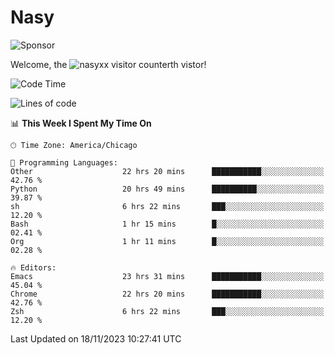 # Nasy

<!--
<p align="center">
<img height="200" src="https://github-readme-stats.vercel.app/api?username=nasyxx&count_private=true&show_icons=true&theme=dracula&include_all_commits=true"/>
<img height="200" src="https://github-readme-stats.vercel.app/api/top-langs/?username=nasyxx&theme=dracula&hide=html,jupyter+notebook&count_private=true&show_icons=true"/>
</p>

  
----------------
-->

![Sponsor](https://img.shields.io/static/v1.svg?label=Sponsor&message=%E2%9D%A4&logo=GitHub&style=flat&color=pink)
 
Welcome, the ![nasyxx visitor counter](https://count.getloli.com/get/@nasyxx?theme=rule34)th vistor!
 
<!--START_SECTION:waka-->
![Code Time](http://img.shields.io/badge/Code%20Time-3%2C966%20hrs%2037%20mins-blue)

![Lines of code](https://img.shields.io/badge/From%20Hello%20World%20I%27ve%20Written-6.3%20million%20lines%20of%20code-blue)

📊 **This Week I Spent My Time On** 

```text
🕑︎ Time Zone: America/Chicago

💬 Programming Languages: 
Other                    22 hrs 20 mins      ███████████░░░░░░░░░░░░░░   42.76 % 
Python                   20 hrs 49 mins      ██████████░░░░░░░░░░░░░░░   39.87 % 
sh                       6 hrs 22 mins       ███░░░░░░░░░░░░░░░░░░░░░░   12.20 % 
Bash                     1 hr 15 mins        █░░░░░░░░░░░░░░░░░░░░░░░░   02.41 % 
Org                      1 hr 11 mins        █░░░░░░░░░░░░░░░░░░░░░░░░   02.28 % 

🔥 Editors: 
Emacs                    23 hrs 31 mins      ███████████░░░░░░░░░░░░░░   45.04 % 
Chrome                   22 hrs 20 mins      ███████████░░░░░░░░░░░░░░   42.76 % 
Zsh                      6 hrs 22 mins       ███░░░░░░░░░░░░░░░░░░░░░░   12.20 % 
```


 Last Updated on 18/11/2023 10:27:41 UTC
<!--END_SECTION:waka-->

<!-- ![visitors](https://visitor-badge.laobi.icu/badge?page_id=nasyxx.nasyxx) -->
